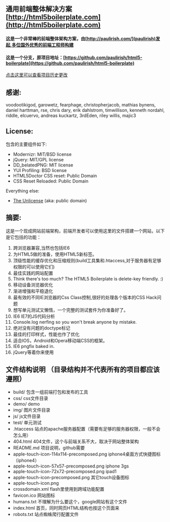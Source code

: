 ##  通用前端整体解决方案 [http://html5boilerplate.com](http://html5boilerplate.com)
#### 这是一个非常棒的前端整体架构方案，由[http://paulirish.com/](paulirish)发起,多位国外优秀的前端工程师构建
#### 这是一个分支，原项目地址：[https://github.com/paulirish/html5-boilerplate](https://github.com/paulirish/html5-boilerplate)

[点击这里可以查看项目历史更改](http://github.com/paulirish/html5-boilerplate/compare/v0.9...v0.9.1)

## 感谢:

voodootikigod, garowetz, fearphage, christopherjacob, mathias bynens, daniel harttman, rse, chris dary, erik dahlstrom, timwillison, kenneth nordahl, riddle, elcuervo, andreas kuckartz, 3rdEden, riley willis, majic3


## License:

包含的主要组件如下:

* Modernizr: MIT/BSD license
* jQuery: MIT/GPL license
* DD_belatedPNG: MIT license
* YUI Profiling: BSD license
* HTML5Doctor CSS reset: Public Domain
* CSS Reset Reloaded: Public Domain

Everything else:

* [The Unlicense](http://unlicense.org) (aka: public domain) 


## 摘要:

这是一个现成网站前端架构，前端开发者可以使用这里的文件搭建一个网站，以下是它包括的功能：


1. 跨浏览器兼容,当然也包括IE6
2. 为HTML5做的准备，使用HTML5新标签。
3. 顶级性能的缓存优化和压缩规则(build工具集和.htaccess,对于服务器有足够权限的可以使用它们)
4. 最佳实践的网站配置
5. Think there's too much? The HTML5 Boilerplate is delete-key friendly. :)
6. 移动设备浏览器优化
7. 渐进增强和平稳退化
8. 最有效的不同IE浏览器的Css Class控制,很好的处理各个版本的CSS Hack问题
9. 想写单元测试又懒惰，一个完整的测试套件为你准备好了。
10. IE6 IE7的JS代码分析
11. Console.log nerfing so you won't break anyone by mistake.
12. 绝对没有问题的doctype标记
13. 最佳的打印样式，性能也作了优化
14. 适合IOS，Android和Opera移动端CSS的框架。
15. IE6 pngfix baked in.
16. jQuery等着你来使用

## 文件结构说明 （目录结构并不代表所有的项目都应该遵照）
* build/	包含一组前端打包和发布的工具
* css/	css文件目录
* demo/	demo
* img/	图片文件目录
* js/	  	js文件目录
* test/	单元测试
* .htaccess	站点的apache服务器配置（需要有足够的服务器权限，一般不会怎么用）
* 404.html	404文件，这个与前端关系不大，取决于网站整体架构
* README.md	项目说明，github需要
* apple-touch-icon-114x114-precomposed.png	iphone4桌面方式快捷图标（iphone4）
* apple-touch-icon-57x57-precomposed.png	iphone 3gs
* apple-touch-icon-72x72-precomposed.png	ipad1
* apple-touch-icon-precomposed.png	其它touch设备图标
* apple-touch-icon.png	
* crossdomain.xml	flash里使用到跨域功能配置
* favicon.ico	网站图标
* humans.txt	不理解为什么要这个，google网站有这个文件
* index.html	首页，同时网页HTML结构也按这个页面来
* robots.txt 	站点蜘蛛爬行配置文件



